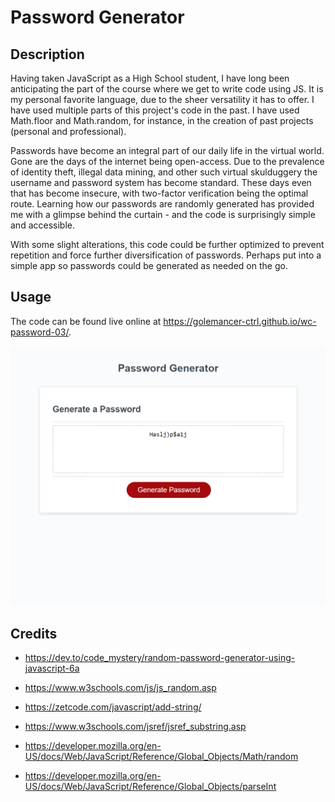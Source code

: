 # Password Generator

## Description

Having taken JavaScript as a High School student, I have long been anticipating the part of the course where we get to write code using JS.  It is my personal favorite language, due to the sheer versatility it has to offer.  I have used multiple parts of this project's code in the past.  I have used Math.floor and Math.random, for instance, in the creation of past projects (personal and professional).

Passwords have become an integral part of our daily life in the virtual world.  Gone are the days of the internet being open-access.  Due to the prevalence of identity theft, illegal data mining, and other such virtual skulduggery the username and password system has become standard.  These days even that has become insecure, with two-factor verification being the optimal route.  Learning how our passwords are randomly generated has provided me with a glimpse behind the curtain - and the code is surprisingly simple and accessible.

With some slight alterations, this code could be further optimized to prevent repetition and force further diversification of passwords.  Perhaps put into a simple app so passwords could be generated as needed on the go.

## Usage

The code can be found live online at https://golemancer-ctrl.github.io/wc-password-03/.

![The random password generator creates a completely randomized password of varying length using mixed alphanumeric characters and symbols based upon user input.](./assets/images/screenshot.png)

## Credits

 - https://dev.to/code_mystery/random-password-generator-using-javascript-6a

 - https://www.w3schools.com/js/js_random.asp

 - https://zetcode.com/javascript/add-string/

 - https://www.w3schools.com/jsref/jsref_substring.asp

 - https://developer.mozilla.org/en-US/docs/Web/JavaScript/Reference/Global_Objects/Math/random

 - https://developer.mozilla.org/en-US/docs/Web/JavaScript/Reference/Global_Objects/parseInt

